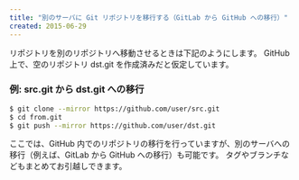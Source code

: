 ```yaml
---
title: "別のサーバに Git リポジトリを移行する（GitLab から GitHub への移行）"
created: 2015-06-29
---
```


リポジトリを別のリポジトリへ移動させるときは下記のようにします。
GitHub 上で、空のリポジトリ dst.git を作成済みだと仮定しています。

### 例: src.git から dst.git への移行
```sh
$ git clone --mirror https://github.com/user/src.git
$ cd from.git
$ git push --mirror https://github.com/user/dst.git
```

ここでは、GitHub 内でのリポジトリの移行を行っていますが、別のサーバへの移行（例えば、GitLab から GitHub への移行）も可能です。
タグやブランチなどもまとめてお引越しできます。

